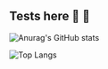 ## Tests here 👋 🤘

![Anurag's GitHub stats](https://github-readme-stats.vercel.app/api?username=eduardbiellier&show_icons=true&theme=tokyonight)


![Top Langs](https://github-readme-stats.vercel.app/api/top-langs/?username=eduardbiellier&layout=compact)
<!--
**eduardbiellier/eduardbiellier** is a ✨ _special_ ✨ repository because its `README.md` (this file) appears on your GitHub profile.


//
Here are some ideas to get you started:

- 🔭 I’m currently working on ...
- 🌱 I’m currently learning ...
- 👯 I’m looking to collaborate on ...
- 🤔 I’m looking for help with ...
- 💬 Ask me about ...
- 📫 How to reach me: ...
- 😄 Pronouns: ...
- ⚡ Fun fact: ...
-->
